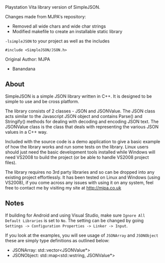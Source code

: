 Playstation Vita library version of SimpleJSON.

Changes made from MJPA's repository:
 - Removed all wide chars and wide char strings
 - Modified makefile to create an installable static library

```-lsimpleJSON``` to your project as well as the includes

```#include <SimpleJSON/JSON.h>```

Original Author: MJPA

 - Banandana

About
-----

SimpleJSON is a simple JSON library written in C++. It is designed to be simple
to use and be cross platform.

The library consists of 2 classes - JSON and JSONValue. The JSON class acts
similar to the Javascript JSON object and contains Parse() and Stringify()
methods for dealing with decoding and encoding JSON text. The JSONValue class
is the class that deals with representing the various JSON values in a C++ way.

Included with the source code is a demo application to give a basic example of
how the library works and run some tests on the library. Linux users should
just need the basic development tools installed while Windows will need VS2008
to build the project (or be able to handle VS2008 project files).

The library requires no 3rd party libraries and so can be dropped into any
existing project effortlessly. It has been tested on Linux and Windows
(using VS2008), if you come across any issues with using it on any system, feel
free to contact me by visiting my site at http://mjpa.co.uk

Notes
-----

If building for Android and using Visual Studio, make sure `Ignore All Default
Libraries` is set to `No`. The setting can be changed by going `Settings ->
Configuration Properties -> Linker -> Input`.

If you look at the examples, you will see usage of `JSONArray` and `JSONObject`
these are simply type definitions as outlined below:

* JSONArray: std::vector<JSONValue*>
* JSONObject: std::map<std::wstring, JSONValue*>
